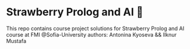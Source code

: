 # Strawberry Prolog and AI :strawberry:
This repo contains course project solutions for Strawberry Prolog and AI course at FMI @Sofia-University
authors: Antonina Kyoseva && Ilknur Mustafa 
